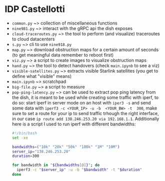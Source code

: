 # IDP Castellotti

+ `common.py` ~> collection of miscellaneous functions
+ `nine981.py` ~> interact with the gRPC api the dish exposes
+ `cloud-traceroutes.py` ~> the tool to perform (and visualize) traceroutes to cloud datacenters
+ `s.py` ~> cli to use `nine918.py`
+ `map.py` ~> download obstruction maps for a certain amount of seconds (to get meaningful data remember to reboot first)
+ `viz.py` ~> a script to create images to visualize obstruction maps
+ `hand.py` ~> the tool to detect handovers (check `main.ipynb` to see a viz)
+ `visible-satellites.py` ~> extracts visible Starlink satellites (you get to define what "visible" means)
+ `main.ipynb` ~> scratchpad
+ `big-file.py` ~> a script to measure 
+ `pop-ping-latency.py` ~> can be used to extract pop ping latency from the dish, it is meant to be used while creating some traffic with iperf, to do so: start iperf in server mode on an host with `iper3 -s` 
and send some data with `iperf3 -c <YOUR_IP> -u -b  <YOUR_BW> -t  300`, make sure to set a route for your ip to send traffic trhough the right interface, in our case `ip route add 138.246.253.20 via 192.168.1.1`. Additionally here is a script I used to run iperf with different bandwidths:
  ```bash
  #!/bin/bash
  set -xe

  bandwidths=("10k" "20k" "50k" "100k" "1M" "10M")
  server_ip="138.246.253.20"
  duration=300

  for bandwidth in "${bandwidths[@]}"; do
    iperf3 -c "$server_ip" -u -b "$bandwidth" -t "$duration"
  done
  ```